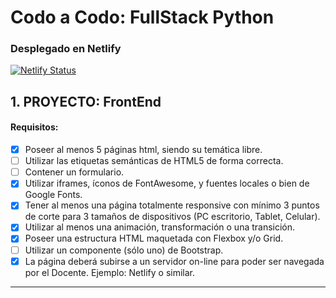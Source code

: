 # Codo a Codo: FullStack Python

### Desplegado en Netlify

[![Netlify Status](https://api.netlify.com/api/v1/badges/443c4651-29c1-457b-ac43-63cc13d05e06/deploy-status)](https://app.netlify.com/sites/my-portfolio-alvaro-miranda/deploys)

## 1. PROYECTO: FrontEnd

#### Requisitos:
 
- [x] Poseer al menos 5 páginas html, siendo su temática libre.
- [ ] Utilizar las etiquetas semánticas de HTML5 de forma correcta.
- [ ] Contener un formulario.
- [x] Utilizar iframes, íconos de FontAwesome, y fuentes locales o bien de Google Fonts.
- [x] Tener al menos una página totalmente responsive con mínimo 3 puntos de corte para 3 tamaños de dispositivos (PC escritorio, Tablet, Celular).
- [x] Utilizar al menos una animación, transformación o una transición.
- [x] Poseer una estructura HTML maquetada con Flexbox y/o Grid.
- [ ] Utilizar un componente (sólo uno) de Bootstrap.
- [x] La página deberá subirse a un servidor on-line para poder ser navegada por el Docente. Ejemplo: Netlify o similar.

---